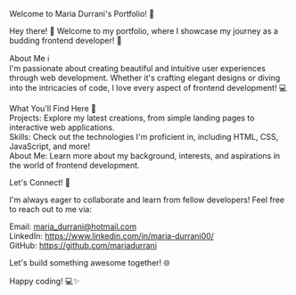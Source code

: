 Welcome to Maria Durrani's Portfolio! 🚀

Hey there! 👋 Welcome to my portfolio, where I showcase my journey as a budding frontend developer! 🌟

About Me ℹ️  
I'm passionate about creating beautiful and intuitive user experiences through web development. Whether it's crafting elegant designs or diving into the intricacies of code, I love every aspect of frontend development! 💻

What You'll Find Here 📂   
Projects: Explore my latest creations, from simple landing pages to interactive web applications.   
Skills: Check out the technologies I'm proficient in, including HTML, CSS, JavaScript, and more!   
About Me: Learn more about my background, interests, and aspirations in the world of frontend development.

Let's Connect! 🤝

I'm always eager to collaborate and learn from fellow developers! Feel free to reach out to me via:

Email: maria_durrani@hotmail.com    
LinkedIn: https://www.linkedin.com/in/maria-durrani00/    
GitHub: https://github.com/mariadurrani

Let's build something awesome together! 🌐

Happy coding! 💻✨
